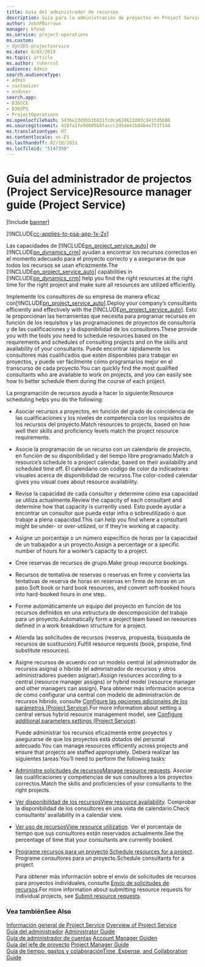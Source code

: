 ```yaml
---
title: Guía del administrador de recursos
description: Guía para la administración de proyectos en Project Service
author: JohnPBurrows
manager: kfend
ms.service: project-operations
ms.custom:
- dyn365-projectservice
ms.date: 8/03/2018
ms.topic: article
ms.author: ruhercul
audience: Admin
search.audienceType:
- admin
- customizer
- enduser
search.app:
- D365CE
- D365PS
- ProjectOperations
ms.openlocfilehash: 543be23d95b1b821fcdca628612d03c343fd5b06
ms.sourcegitcommit: 418fa1fe9d605b8faccc2d5dee1b04b4e753f194
ms.translationtype: HT
ms.contentlocale: es-ES
ms.lasthandoff: 02/10/2021
ms.locfileid: "5147359"
---
```

# <a name="resource-manager-guide-project-service"></a><span data-ttu-id="743b9-103">Guía del administrador de projectos (Project Service)</span><span class="sxs-lookup"><span data-stu-id="743b9-103">Resource manager guide (Project Service)</span></span>

[!include [banner](../includes/psa-now-project-operations.md)]

[!INCLUDE[cc-applies-to-psa-app-1x-2x](../includes/cc-applies-to-psa-app-1x-2x.md)]

<span data-ttu-id="743b9-104">Las capacidades de [!INCLUDE[pn_project_service_auto](../includes/pn-project-service-auto.md)] de [!INCLUDE[pn_dynamics_crm](../includes/pn-dynamics-crm.md)] ayudan a encontrar los recursos correctos en el momento adecuado para el proyecto correcto y a asegurarse de que todos los recursos se usan eficazmente.</span><span class="sxs-lookup"><span data-stu-id="743b9-104">The [!INCLUDE[pn_project_service_auto](../includes/pn-project-service-auto.md)] capabilities in [!INCLUDE[pn_dynamics_crm](../includes/pn-dynamics-crm.md)] help you find the right resources at the right time for the right project and make sure all resources are utilized efficiently.</span></span>  
  
 <span data-ttu-id="743b9-105">Implemente los consultores de su empresa de manera eficaz con[!INCLUDE[pn_project_service_auto](../includes/pn-project-service-auto.md)].</span><span class="sxs-lookup"><span data-stu-id="743b9-105">Deploy your company’s consultants efficiently and effectively with the [!INCLUDE[pn_project_service_auto](../includes/pn-project-service-auto.md)].</span></span> <span data-ttu-id="743b9-106">Esto le proporcionan las herramientas que necesita para programar recursos en función de los requisitos y las programaciones de proyectos de consultoría y de las cualificaciones y la disponibilidad de los consultores.</span><span class="sxs-lookup"><span data-stu-id="743b9-106">These provide you with the tools you need to schedule resources based on the requirements and schedules of consulting projects and on the skills and availability of your consultants.</span></span> <span data-ttu-id="743b9-107">Puede encontrar rápidamente los consultores más cualificados que estén disponibles para trabajar en proyectos, y puede ver fácilmente cómo programarlos mejor en el transcurso de cada proyecto.</span><span class="sxs-lookup"><span data-stu-id="743b9-107">You can quickly find the most qualified consultants who are available to work on projects, and you can easily see how to better schedule them during the course of each project.</span></span>  
  
 <span data-ttu-id="743b9-108">La programación de recursos ayuda a hacer lo siguiente:</span><span class="sxs-lookup"><span data-stu-id="743b9-108">Resource scheduling helps you do the following:</span></span>  
  
- <span data-ttu-id="743b9-109">Asociar recursos a proyectos, en función del grado de coincidencia de las cualificaciones y los niveles de competencia con los requisitos de los recursos del proyecto.</span><span class="sxs-lookup"><span data-stu-id="743b9-109">Match resources to projects, based on how well their skills and proficiency levels match the project resource requirements.</span></span>  
  
- <span data-ttu-id="743b9-110">Asocie la programación de un recurso con un calendario de proyecto, en función de su disponibilidad y del tiempo libre programado.</span><span class="sxs-lookup"><span data-stu-id="743b9-110">Match a resource’s schedule to a project calendar, based on their availability and scheduled time off.</span></span> <span data-ttu-id="743b9-111">El calendario con código de color da indicadores visuales acerca de disponibilidad de recursos.</span><span class="sxs-lookup"><span data-stu-id="743b9-111">The color-coded calendar gives you visual cues about resource availability.</span></span>  
  
- <span data-ttu-id="743b9-112">Revise la capacidad de cada consultor y determine cómo esa capacidad se utiliza actualmente.</span><span class="sxs-lookup"><span data-stu-id="743b9-112">Review the capacity of each consultant and determine how that capacity is currently used.</span></span> <span data-ttu-id="743b9-113">Esto puede ayudar a encontrar un consultor que pueda estar infra o sobreutilizado o que trabaje a plena capacidad.</span><span class="sxs-lookup"><span data-stu-id="743b9-113">This can help you find where a consultant might be under- or over-utilized, or if they’re working at capacity.</span></span>  
  
- <span data-ttu-id="743b9-114">Asigne un porcentaje o un número específico de horas por la capacidad de un trabajador a un proyecto.</span><span class="sxs-lookup"><span data-stu-id="743b9-114">Assign a percentage or a specific number of hours for a worker’s capacity to a project.</span></span>  
  
- <span data-ttu-id="743b9-115">Cree reservas de recursos de grupo.</span><span class="sxs-lookup"><span data-stu-id="743b9-115">Make group resource bookings.</span></span>  
  
- <span data-ttu-id="743b9-116">Recursos de tentativa de reservas o reservas en firme y convierta las tentativas de reserva de horas en reservas en firme de horas en un paso.</span><span class="sxs-lookup"><span data-stu-id="743b9-116">Soft book or hard book resources, and convert soft-booked hours into hard-booked hours in one step.</span></span>  
  
- <span data-ttu-id="743b9-117">Forme automáticamente un equipo del proyecto en función de los recursos definidos en una estructura de descomposición del trabajo para un proyecto.</span><span class="sxs-lookup"><span data-stu-id="743b9-117">Automatically form a project team based on resources defined in a work breakdown structure for a project.</span></span>  
  
- <span data-ttu-id="743b9-118">Atienda las solicitudes de recursos (reserva, propuesta, búsqueda de recursos de sustitución).</span><span class="sxs-lookup"><span data-stu-id="743b9-118">Fulfill resource requests (book, propose, find substitute resources).</span></span>  
  
- <span data-ttu-id="743b9-119">Asigne recursos de acuerdo con un modelo central (el administrador de recursos asigna) o híbrido (el administrador de recursos y otros administradores pueden asignar).</span><span class="sxs-lookup"><span data-stu-id="743b9-119">Assign resources according to a central (resource manager assigns) or hybrid model (resource manager and other managers can assign).</span></span> <span data-ttu-id="743b9-120">Para obtener más información acerca de cómo configurar una central con modelo de administración de recursos híbrido, consulte [Configure las opciones adicionales de los parámetros (Project Service)](../psa/configure-additional-parameters-settings.md).</span><span class="sxs-lookup"><span data-stu-id="743b9-120">For more information about setting a central versus hybrid resource management model, see [Configure additional parameters settings (Project Service)](../psa/configure-additional-parameters-settings.md).</span></span>  
  
  <span data-ttu-id="743b9-121">Puede administrar los recursos eficazmente entre proyectos y asegurarse de que los proyectos está dotados del personal adecuado.</span><span class="sxs-lookup"><span data-stu-id="743b9-121">You can manage resources efficiently across projects and ensure that projects are staffed appropriately.</span></span> <span data-ttu-id="743b9-122">Deberá realizar las siguientes tareas:</span><span class="sxs-lookup"><span data-stu-id="743b9-122">You’ll need to perform the following tasks:</span></span>  
  
- <span data-ttu-id="743b9-123">[Administre solicitudes de recursos](../psa/manage-resource-requests.md)</span><span class="sxs-lookup"><span data-stu-id="743b9-123">[Manage resource requests](../psa/manage-resource-requests.md).</span></span> <span data-ttu-id="743b9-124">Asociar las cualificaciones y competencias de sus consultores a los proyectos correctos.</span><span class="sxs-lookup"><span data-stu-id="743b9-124">Match the skills and proficiencies of your consultants to the right projects.</span></span>  
  
- <span data-ttu-id="743b9-125">[Ver disponibilidad de los recursos](../psa/view-resource-availability.md)</span><span class="sxs-lookup"><span data-stu-id="743b9-125">[View resource availability](../psa/view-resource-availability.md).</span></span> <span data-ttu-id="743b9-126">Comprobar la disponibilidad de los consultores en una vista de calendario.</span><span class="sxs-lookup"><span data-stu-id="743b9-126">Check consultants’ availability in a calendar view.</span></span>  
  
- <span data-ttu-id="743b9-127">[Ver uso de recursos](../psa/view-resource-utilization.md)</span><span class="sxs-lookup"><span data-stu-id="743b9-127">[View resource utilization](../psa/view-resource-utilization.md).</span></span> <span data-ttu-id="743b9-128">Ver el porcentaje de tiempo que sus consultores están reservados actualmente.</span><span class="sxs-lookup"><span data-stu-id="743b9-128">See the percentage of time that your consultants are currently booked.</span></span>  
  
- <span data-ttu-id="743b9-129">[Programe recursos para un proyecto](../psa/schedule-resources-project.md).</span><span class="sxs-lookup"><span data-stu-id="743b9-129">[Schedule resources for a project](../psa/schedule-resources-project.md).</span></span> <span data-ttu-id="743b9-130">Programe consultores para un proyecto.</span><span class="sxs-lookup"><span data-stu-id="743b9-130">Schedule consultants for a project.</span></span>  
  
  <span data-ttu-id="743b9-131">Para obtener más información sobre el envío de solicitudes de recursos para proyectos individuales, consulte [Envío de solicitudes de recursos](../psa/submit-resource-requests.md).</span><span class="sxs-lookup"><span data-stu-id="743b9-131">For more information about submitting resource requests for individual projects, see [Submit resource requests](../psa/submit-resource-requests.md).</span></span>  
  
### <a name="see-also"></a><span data-ttu-id="743b9-132">Vea también</span><span class="sxs-lookup"><span data-stu-id="743b9-132">See Also</span></span>  
 <span data-ttu-id="743b9-133">[Información general de Project Service](../psa/overview.md) </span><span class="sxs-lookup"><span data-stu-id="743b9-133">[Overview of Project Service](../psa/overview.md) </span></span>  
 <span data-ttu-id="743b9-134">[Guía del administrador](../psa/admin-guide.md) </span><span class="sxs-lookup"><span data-stu-id="743b9-134">[Administrator Guide](../psa/admin-guide.md) </span></span>  
 <span data-ttu-id="743b9-135">[Guía de administrador de cuentas](../psa/account-manager-guide.md) </span><span class="sxs-lookup"><span data-stu-id="743b9-135">[Account Manager Guiden](../psa/account-manager-guide.md) </span></span>  
 <span data-ttu-id="743b9-136">[Guía del jefe de proyecto](../psa/project-manager-guide.md) </span><span class="sxs-lookup"><span data-stu-id="743b9-136">[Project Manager Guide](../psa/project-manager-guide.md) </span></span>  
 [<span data-ttu-id="743b9-137">Guía de tiempo, gastos y colaboración</span><span class="sxs-lookup"><span data-stu-id="743b9-137">Time, Expense, and Collaboration Guide</span></span>](../psa/time-expense-collaboration-guide.md)
